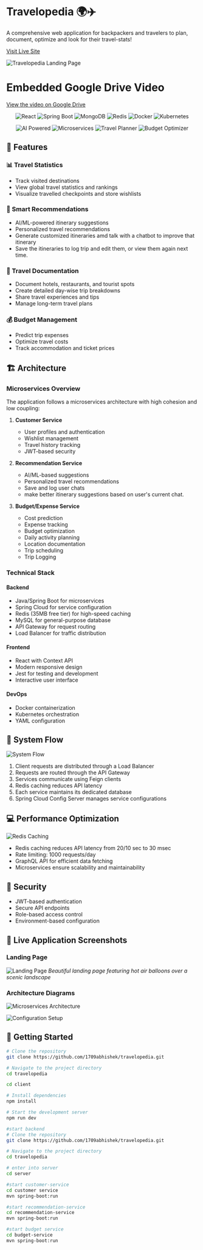 # Travelopedia 🌍✈️

A comprehensive web application for backpackers and travelers to plan, document, optimize and look for their travel-stats!

[Visit Live Site](https://travelopedia-frontend.vercel.app/)

![Travelopedia Landing Page](https://sjc.microlink.io/Go_faWJMEfoNs4GKzuirNS_gZFJoOMQJ1gvwUp6bJp1-5ImzT8RpZ7hFVf5O4hrH26tPi6gnFGDcNUn-jm6tMA.jpeg)

# Embedded Google Drive Video

[View the video on Google Drive](https://drive.google.com/file/d/17uzdlhhE1vQ5ZfkZ8RFu0jfGQIyaZr9y/preview)

<p align="center">
  <img src="https://img.shields.io/badge/React-20232A?style=for-the-badge&logo=react&logoColor=61DAFB" alt="React">
  <img src="https://img.shields.io/badge/Spring_Boot-F2F4F9?style=for-the-badge&logo=spring-boot" alt="Spring Boot">
  <img src="https://img.shields.io/badge/MongoDB-4EA94B?style=for-the-badge&logo=mongodb&logoColor=white" alt="MongoDB">
  <img src="https://img.shields.io/badge/redis-%23DD0031.svg?&style=for-the-badge&logo=redis&logoColor=white" alt="Redis">
  <img src="https://img.shields.io/badge/Docker-2CA5E0?style=for-the-badge&logo=docker&logoColor=white" alt="Docker">
  <img src="https://img.shields.io/badge/kubernetes-326ce5.svg?&style=for-the-badge&logo=kubernetes&logoColor=white" alt="Kubernetes">
</p>

<p align="center">
  <img src="https://img.shields.io/badge/AI_Powered-FF6F61?style=for-the-badge" alt="AI Powered">
  <img src="https://img.shields.io/badge/Microservices-1572B6?style=for-the-badge" alt="Microservices">
  <img src="https://img.shields.io/badge/Travel_Planner-4CAF50?style=for-the-badge" alt="Travel Planner">
  <img src="https://img.shields.io/badge/Budget_Optimizer-FFA500?style=for-the-badge" alt="Budget Optimizer">
</p>

## 🌟 Features

### 📊 Travel Statistics

- Track visited destinations
- View global travel statistics and rankings
- Visualize travelled checkpoints and store wishlists

### 🎯 Smart Recommendations

- AI/ML-powered itinerary suggestions
- Personalized travel recommendations
- Generate customized itineraries amd talk with a chatbot to improve that itinerary
- Save the itineraries to log trip and edit them, or view them again next time.

### 📝 Travel Documentation

- Document hotels, restaurants, and tourist spots
- Create detailed day-wise trip breakdowns
- Share travel experiences and tips
- Manage long-term travel plans

### 💰 Budget Management

- Predict trip expenses
- Optimize travel costs
- Track accommodation and ticket prices

## 🏗️ Architecture

### Microservices Overview

The application follows a microservices architecture with high cohesion and low coupling:

1. **Customer Service**

   - User profiles and authentication
   - Wishlist management
   - Travel history tracking
   - JWT-based security

2. **Recommendation Service**

   - AI/ML-based suggestions
   - Personalized travel recommendations
   - Save and log user chats
   - make better itinerary suggestions based on user's current chat.

3. **Budget/Expense Service**
   - Cost prediction
   - Expense tracking
   - Budget optimization
   - Daily activity planning
   - Location documentation
   - Trip scheduling
   - Trip Logging

### Technical Stack

#### Backend

- Java/Spring Boot for microservices
- Spring Cloud for service configuration
- Redis (35MB free tier) for high-speed caching
- MySQL for general-purpose database
- API Gateway for request routing
- Load Balancer for traffic distribution

#### Frontend

- React with Context API
- Modern responsive design
- Jest for testing and development
- Interactive user interface

#### DevOps

- Docker containerization
- Kubernetes orchestration
- YAML configuration

## 🔄 System Flow

![System Flow](./public/Microservice_3.png)

1. Client requests are distributed through a Load Balancer
2. Requests are routed through the API Gateway
3. Services communicate using Feign clients
4. Redis caching reduces API latency
5. Each service maintains its dedicated database
6. Spring Cloud Config Server manages service configurations

## 💻 Performance Optimization

![Redis Caching](./public/Microservice_4.png)

- Redis caching reduces API latency from 20/10 sec to 30 msec
- Rate limiting: 1000 requests/day
- GraphQL API for efficient data fetching
- Microservices ensure scalability and maintainability

## 🔐 Security

- JWT-based authentication
- Secure API endpoints
- Role-based access control
- Environment-based configuration

## 📸 Live Application Screenshots

### Landing Page

![Landing Page](https://sjc.microlink.io/Go_faWJMEfoNs4GKzuirNS_gZFJoOMQJ1gvwUp6bJp1-5ImzT8RpZ7hFVf5O4hrH26tPi6gnFGDcNUn-jm6tMA.jpeg)
_Beautiful landing page featuring hot air balloons over a scenic landscape_

### Architecture Diagrams

![Microservices Architecture](./public/Microservice_1.png)

![Configuration Setup](./public/Microservice_2.png)

## 🚀 Getting Started

```bash
# Clone the repository
git clone https://github.com/1709abhishek/travelopedia.git

# Navigate to the project directory
cd travelopedia

cd client

# Install dependencies
npm install

# Start the development server
npm run dev
```

```bash
#start backend
# Clone the repository
git clone https://github.com/1709abhishek/travelopedia.git

# Navigate to the project directory
cd travelopedia

# enter into server
cd server

#start customer-service
cd customer service
mvn spring-boot:run

#start recommendation-service
cd recommendation-service
mvn spring-boot:run

#start budget service
cd budget-service
mvn spring-boot:run
```
